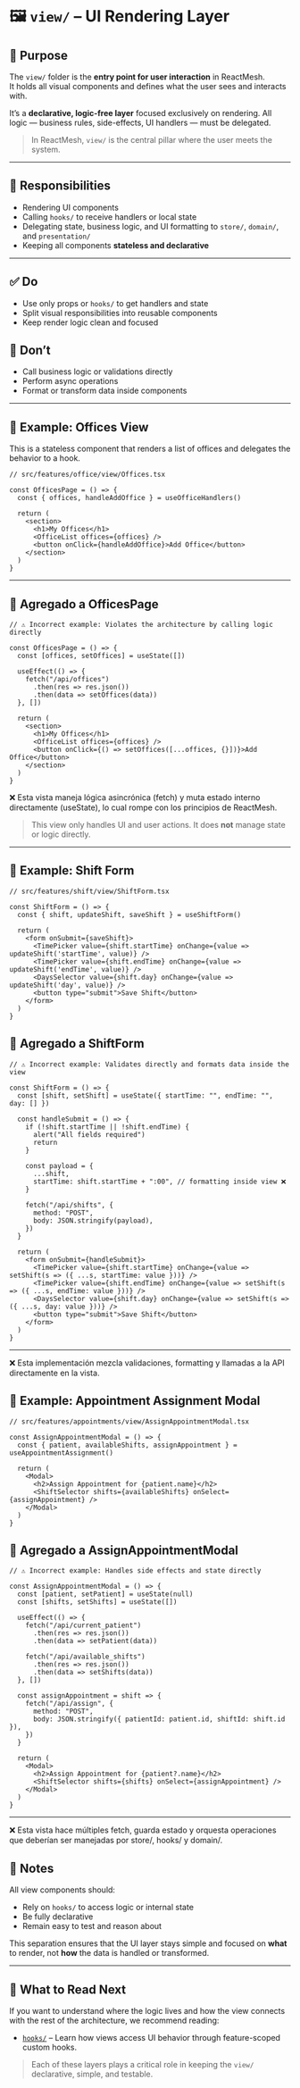 # 🖼️ `view/` – UI Rendering Layer

## 🎯 Purpose

The `view/` folder is the **entry point for user interaction** in ReactMesh.  
It holds all visual components and defines what the user sees and interacts with.

It’s a **declarative, logic-free layer** focused exclusively on rendering. All logic — business rules, side-effects, UI handlers — must be delegated.

> In ReactMesh, `view/` is the central pillar where the user meets the system.

---

## 🧭 Responsibilities

- Rendering UI components
- Calling `hooks/` to receive handlers or local state
- Delegating state, business logic, and UI formatting to `store/`, `domain/`, and `presentation/`
- Keeping all components **stateless and declarative**

---

## ✅ Do

- Use only props or `hooks/` to get handlers and state
- Split visual responsibilities into reusable components
- Keep render logic clean and focused

## 🚫 Don’t

- Call business logic or validations directly
- Perform async operations
- Format or transform data inside components

---

## 🧪 Example: Offices View

This is a stateless component that renders a list of offices and delegates the behavior to a hook.

```tsx
// src/features/office/view/Offices.tsx

const OfficesPage = () => {
  const { offices, handleAddOffice } = useOfficeHandlers()

  return (
    <section>
      <h1>My Offices</h1>
      <OfficeList offices={offices} />
      <button onClick={handleAddOffice}>Add Office</button>
    </section>
  )
}
```

---

## 🔧 Agregado a OfficesPage

```tsx
// ⚠️ Incorrect example: Violates the architecture by calling logic directly

const OfficesPage = () => {
  const [offices, setOffices] = useState([])

  useEffect(() => {
    fetch("/api/offices")
      .then(res => res.json())
      .then(data => setOffices(data))
  }, [])

  return (
    <section>
      <h1>My Offices</h1>
      <OfficeList offices={offices} />
      <button onClick={() => setOffices([...offices, {}])}>Add Office</button>
    </section>
  )
}

```
❌ Esta vista maneja lógica asincrónica (fetch) y muta estado interno directamente (useState), lo cual rompe con los principios de ReactMesh.

> This view only handles UI and user actions. It does **not** manage state or logic directly.

---

## 🧪 Example: Shift Form

```tsx
// src/features/shift/view/ShiftForm.tsx

const ShiftForm = () => {
  const { shift, updateShift, saveShift } = useShiftForm()

  return (
    <form onSubmit={saveShift}>
      <TimePicker value={shift.startTime} onChange={value => updateShift('startTime', value)} />
      <TimePicker value={shift.endTime} onChange={value => updateShift('endTime', value)} />
      <DaysSelector value={shift.day} onChange={value => updateShift('day', value)} />
      <button type="submit">Save Shift</button>
    </form>
  )
}
```

## 🔧 Agregado a ShiftForm

```tsx
// ⚠️ Incorrect example: Validates directly and formats data inside the view

const ShiftForm = () => {
  const [shift, setShift] = useState({ startTime: "", endTime: "", day: [] })

  const handleSubmit = () => {
    if (!shift.startTime || !shift.endTime) {
      alert("All fields required")
      return
    }

    const payload = {
      ...shift,
      startTime: shift.startTime + ":00", // formatting inside view ❌
    }

    fetch("/api/shifts", {
      method: "POST",
      body: JSON.stringify(payload),
    })
  }

  return (
    <form onSubmit={handleSubmit}>
      <TimePicker value={shift.startTime} onChange={value => setShift(s => ({ ...s, startTime: value }))} />
      <TimePicker value={shift.endTime} onChange={value => setShift(s => ({ ...s, endTime: value }))} />
      <DaysSelector value={shift.day} onChange={value => setShift(s => ({ ...s, day: value }))} />
      <button type="submit">Save Shift</button>
    </form>
  )
}
```
---
❌ Esta implementación mezcla validaciones, formatting y llamadas a la API directamente en la vista.

## 🧪 Example: Appointment Assignment Modal

```tsx
// src/features/appointments/view/AssignAppointmentModal.tsx

const AssignAppointmentModal = () => {
  const { patient, availableShifts, assignAppointment } = useAppointmentAssignment()

  return (
    <Modal>
      <h2>Assign Appointment for {patient.name}</h2>
      <ShiftSelector shifts={availableShifts} onSelect={assignAppointment} />
    </Modal>
  )
}
```

## 🔧 Agregado a AssignAppointmentModal

```tsx
// ⚠️ Incorrect example: Handles side effects and state directly

const AssignAppointmentModal = () => {
  const [patient, setPatient] = useState(null)
  const [shifts, setShifts] = useState([])

  useEffect(() => {
    fetch("/api/current_patient")
      .then(res => res.json())
      .then(data => setPatient(data))

    fetch("/api/available_shifts")
      .then(res => res.json())
      .then(data => setShifts(data))
  }, [])

  const assignAppointment = shift => {
    fetch("/api/assign", {
      method: "POST",
      body: JSON.stringify({ patientId: patient.id, shiftId: shift.id }),
    })
  }

  return (
    <Modal>
      <h2>Assign Appointment for {patient?.name}</h2>
      <ShiftSelector shifts={shifts} onSelect={assignAppointment} />
    </Modal>
  )
}
```
---
❌ Esta vista hace múltiples fetch, guarda estado y orquesta operaciones que deberían ser manejadas por store/, hooks/ y domain/.

## 🧵 Notes

All view components should:

- Rely on `hooks/` to access logic or internal state
- Be fully declarative
- Remain easy to test and reason about

This separation ensures that the UI layer stays simple and focused on **what** to render, not **how** the data is handled or transformed.

---

## 🔗 What to Read Next

If you want to understand where the logic lives and how the view connects with the rest of the architecture, we recommend reading:

- [`hooks/`](./hooks.md) – Learn how views access UI behavior through feature-scoped custom hooks.


> Each of these layers plays a critical role in keeping the `view/` declarative, simple, and testable.


